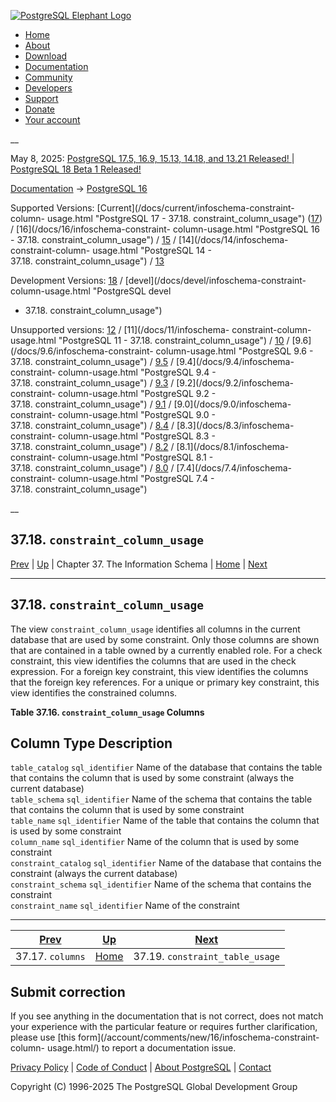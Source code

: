 [ ![PostgreSQL Elephant Logo](/media/img/about/press/elephant.png) ](/)

  * [Home](/ "Home")
  * [About](/about/ "About")
  * [Download](/download/ "Download")
  * [Documentation](/docs/ "Documentation")
  * [Community](/community/ "Community")
  * [Developers](/developer/ "Developers")
  * [Support](/support/ "Support")
  * [Donate](/about/donate/ "Donate")
  * [Your account](/account/ "Your account")

__

May 8, 2025: [ PostgreSQL 17.5, 16.9, 15.13, 14.18, and 13.21 Released! ](/about/news/postgresql-175-169-1513-1418-and-1321-released-3072/) | [ PostgreSQL 18 Beta 1 Released! ](/about/news/postgresql-18-beta-1-released-3070/)

[Documentation](/docs/ "Documentation") -> [PostgreSQL
16](/docs/16/index.html)

Supported Versions: [Current](/docs/current/infoschema-constraint-column-
usage.html "PostgreSQL 17 - 37.18. constraint_column_usage")
([17](/docs/17/infoschema-constraint-column-usage.html "PostgreSQL 17 -
37.18. constraint_column_usage")) / [16](/docs/16/infoschema-constraint-
column-usage.html "PostgreSQL 16 - 37.18. constraint_column_usage") /
[15](/docs/15/infoschema-constraint-column-usage.html "PostgreSQL 15 -
37.18. constraint_column_usage") / [14](/docs/14/infoschema-constraint-column-
usage.html "PostgreSQL 14 - 37.18. constraint_column_usage") /
[13](/docs/13/infoschema-constraint-column-usage.html "PostgreSQL 13 -
37.18. constraint_column_usage")

Development Versions: [18](/docs/18/infoschema-constraint-column-usage.html
"PostgreSQL 18 - 37.18. constraint_column_usage") /
[devel](/docs/devel/infoschema-constraint-column-usage.html "PostgreSQL devel
- 37.18. constraint_column_usage")

Unsupported versions: [12](/docs/12/infoschema-constraint-column-usage.html
"PostgreSQL 12 - 37.18. constraint_column_usage") / [11](/docs/11/infoschema-
constraint-column-usage.html "PostgreSQL 11 - 37.18. constraint_column_usage")
/ [10](/docs/10/infoschema-constraint-column-usage.html "PostgreSQL 10 -
37.18. constraint_column_usage") / [9.6](/docs/9.6/infoschema-constraint-
column-usage.html "PostgreSQL 9.6 - 37.18. constraint_column_usage") /
[9.5](/docs/9.5/infoschema-constraint-column-usage.html "PostgreSQL 9.5 -
37.18. constraint_column_usage") / [9.4](/docs/9.4/infoschema-constraint-
column-usage.html "PostgreSQL 9.4 - 37.18. constraint_column_usage") /
[9.3](/docs/9.3/infoschema-constraint-column-usage.html "PostgreSQL 9.3 -
37.18. constraint_column_usage") / [9.2](/docs/9.2/infoschema-constraint-
column-usage.html "PostgreSQL 9.2 - 37.18. constraint_column_usage") /
[9.1](/docs/9.1/infoschema-constraint-column-usage.html "PostgreSQL 9.1 -
37.18. constraint_column_usage") / [9.0](/docs/9.0/infoschema-constraint-
column-usage.html "PostgreSQL 9.0 - 37.18. constraint_column_usage") /
[8.4](/docs/8.4/infoschema-constraint-column-usage.html "PostgreSQL 8.4 -
37.18. constraint_column_usage") / [8.3](/docs/8.3/infoschema-constraint-
column-usage.html "PostgreSQL 8.3 - 37.18. constraint_column_usage") /
[8.2](/docs/8.2/infoschema-constraint-column-usage.html "PostgreSQL 8.2 -
37.18. constraint_column_usage") / [8.1](/docs/8.1/infoschema-constraint-
column-usage.html "PostgreSQL 8.1 - 37.18. constraint_column_usage") /
[8.0](/docs/8.0/infoschema-constraint-column-usage.html "PostgreSQL 8.0 -
37.18. constraint_column_usage") / [7.4](/docs/7.4/infoschema-constraint-
column-usage.html "PostgreSQL 7.4 - 37.18. constraint_column_usage")

__

37.18. `constraint_column_usage`  
---  
[Prev](infoschema-columns.html "37.17. columns")  | [Up](information-schema.html "Chapter 37. The Information Schema") | Chapter 37. The Information Schema | [Home](index.html "PostgreSQL 16.9 Documentation") |  [Next](infoschema-constraint-table-usage.html "37.19. constraint_table_usage")  
  
* * *

## 37.18. `constraint_column_usage` #

The view `constraint_column_usage` identifies all columns in the current
database that are used by some constraint. Only those columns are shown that
are contained in a table owned by a currently enabled role. For a check
constraint, this view identifies the columns that are used in the check
expression. For a foreign key constraint, this view identifies the columns
that the foreign key references. For a unique or primary key constraint, this
view identifies the constrained columns.

**Table  37.16. `constraint_column_usage` Columns**

Column Type Description  
---  
`table_catalog` `sql_identifier` Name of the database that contains the table
that contains the column that is used by some constraint (always the current
database)  
`table_schema` `sql_identifier` Name of the schema that contains the table
that contains the column that is used by some constraint  
`table_name` `sql_identifier` Name of the table that contains the column that
is used by some constraint  
`column_name` `sql_identifier` Name of the column that is used by some
constraint  
`constraint_catalog` `sql_identifier` Name of the database that contains the
constraint (always the current database)  
`constraint_schema` `sql_identifier` Name of the schema that contains the
constraint  
`constraint_name` `sql_identifier` Name of the constraint  
  
  

* * *

[Prev](infoschema-columns.html "37.17. columns")  | [Up](information-schema.html "Chapter 37. The Information Schema") |  [Next](infoschema-constraint-table-usage.html "37.19. constraint_table_usage")  
---|---|---  
37.17. `columns`  | [Home](index.html "PostgreSQL 16.9 Documentation") |  37.19. `constraint_table_usage`  
  
## Submit correction

If you see anything in the documentation that is not correct, does not match
your experience with the particular feature or requires further clarification,
please use [this form](/account/comments/new/16/infoschema-constraint-column-
usage.html/) to report a documentation issue.

[Privacy Policy](/about/privacypolicy) | [Code of Conduct](/about/policies/coc/) | [About PostgreSQL](/about/) | [Contact](/about/contact/)  

Copyright (C) 1996-2025 The PostgreSQL Global Development Group

